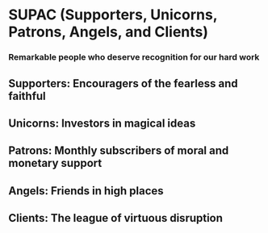 # SUPAC (Supporters, Unicorns, Patrons, Angels, and Clients)

### Remarkable people who deserve recognition for our hard work

## Supporters: Encouragers of the fearless and faithful

## Unicorns: Investors in magical ideas

## Patrons: Monthly subscribers of moral and monetary support

## Angels: Friends in high places

## Clients: The league of virtuous disruption

